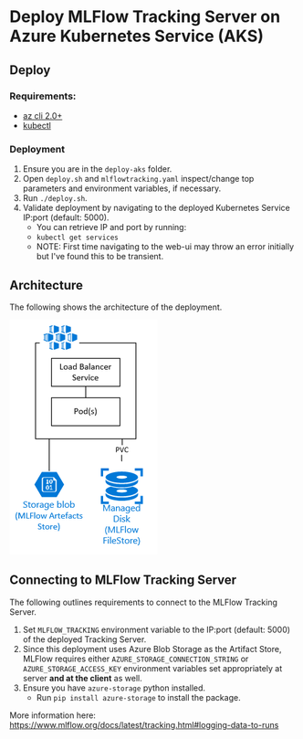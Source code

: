 # Deploy MLFlow Tracking Server on Azure Kubernetes Service (AKS)

## Deploy

### Requirements: 
- [az cli 2.0+](https://docs.microsoft.com/en-us/cli/azure/install-azure-cli?view=azure-cli-latest)
- [kubectl](https://kubernetes.io/docs/tasks/tools/install-kubectl/)

### Deployment

1. Ensure you are in the `deploy-aks` folder.
2. Open `deploy.sh` and `mlflowtracking.yaml` inspect/change top parameters and environment variables, if necessary.
3. Run `./deploy.sh`.
4. Validate deployment by navigating to the deployed Kubernetes Service IP:port (default: 5000).
   - You can retrieve IP and port by running: 
   - `kubectl get services`
   - NOTE: First time navigating to the web-ui may throw an error initially but I've found this to be transient.
## Architecture
The following shows the architecture of the deployment.

![AKS Architecture](../images/aks-archi.PNG?raw=true "ACI Architecture")

## Connecting to MLFlow Tracking Server
The following outlines requirements to connect to the MLFlow Tracking Server.

1. Set `MLFLOW_TRACKING` environment variable to the IP:port (default: 5000) of the deployed Tracking Server.
2. Since this deployment uses Azure Blob Storage as the Artifact Store, MLFlow requires either `AZURE_STORAGE_CONNECTION_STRING` or `AZURE_STORAGE_ACCESS_KEY` environment variables set appropriately at server **and at the client** as well.
3. Ensure you have `azure-storage` python installed.
   - Run `pip install azure-storage` to install the package.
  
More information here: https://www.mlflow.org/docs/latest/tracking.html#logging-data-to-runs